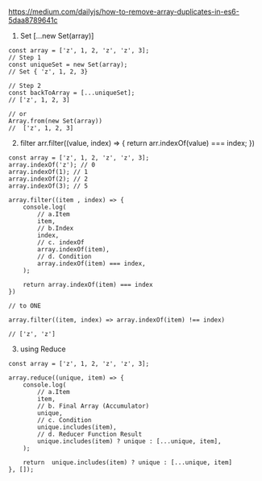https://medium.com/dailyjs/how-to-remove-array-duplicates-in-es6-5daa8789641c




1. Set
[...new Set(array)]
```
const array = ['z', 1, 2, 'z', 'z', 3];
// Step 1
const uniqueSet = new Set(array);
// Set { 'z', 1, 2, 3}

// Step 2
const backToArray = [...uniqueSet];
// ['z', 1, 2, 3]

// or 
Array.from(new Set(array))
//  ['z', 1, 2, 3]
```


2. filter
arr.filter((value, index) => { return arr.indexOf(value) === index;  })
```
const array = ['z', 1, 2, 'z', 'z', 3];
array.indexOf('z'); // 0
array.indexOf(1); // 1
array.indexOf(2); // 2
array.indexOf(3); // 5

array.filter((item , index) => {
    console.log(
        // a.Item
        item,
        // b.Index
        index,
        // c. indexOf
        array.indexOf(item),
        // d. Condition
        array.indexOf(item) === index,
    );

    return array.indexOf(item) === index
})

// to ONE 

array.filter((item, index) => array.indexOf(item) !== index)

// ['z', 'z']
```

3. using Reduce
```
const array = ['z', 1, 2, 'z', 'z', 3];

array.reduce((unique, item) => {
    console.log(
        // a.Item
        item,
        // b. Final Array (Accumulator)
        unique,
        // c. Condition
        unique.includes(item),
        // d. Reducer Function Result
        unique.includes(item) ? unique : [...unique, item],
    );

    return  unique.includes(item) ? unique : [...unique, item]
}, []);
```